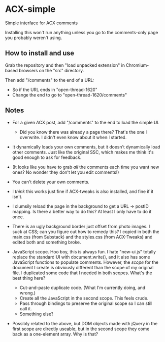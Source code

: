 # ACX-simple

Simple interface for ACX comments

Installing this won't run anything unless you go to the comments-only page you probably weren't using.

## How to install and use

Grab the repository and then "load unpacked extension" in Chromium-based browsers on the "src" directory.

Then add "/comments" to the end of a URL:

* So if the URL ends in "open-thread-1620"
* Change the end to go to "open-thread-1620/comments"

## Notes

* For a given ACX post, add "/comments" to the end to load the simple UI.
  * Did you know there was already a page there? That's the one I overwrite. I didn't even know about it when I started.

* It dynamically loads your own comments, but it doesn't dynamically load other comments. Just like the original SSC, which makes me think it's good enough to ask for feedback.

* (It looks like you have to grab *all* the comments each time you want new ones? No wonder they don't let you edit comments!)

* You can't delete your own comments.

* I *think* this works just fine if ACX-tweaks is also installed, and fine if it isn't.

* I clumsily reload the page in the background to get a URL -> postID mapping. Is there a better way to do this? At least I only have to do it once.

* There is an ugly background border just offset from photo images. I suck at CSS; can you figure out how to remedy this? I copied in both the main.css (from Substack) and the styles.css (from ACX-Tweaks) and edited both and something broke.

* JavaScript scope. Hoo boy, this is always fun. I hate "new-ui.js" totally replace the standard UI with document.write(), and it also has some JavaScript functions to populate comments. However, the *scope* for the document I create is obviously different than the scope of my original file. I duplicated some code that I needed in both scopes. What's the best thing here?
  * Cut-and-paste duplicate code. (What I'm currently doing, and wrong.)
  * Create all the JavaScript in the second scope. This feels crude.
  * Pass through bindings to preserve the original scope so I can still call it.
  * Something else?

* Possibly related to the above, but DOM objects made with jQuery in the first scope are directly useable, but in the second scope they come back as a one-element array. Why is that?
